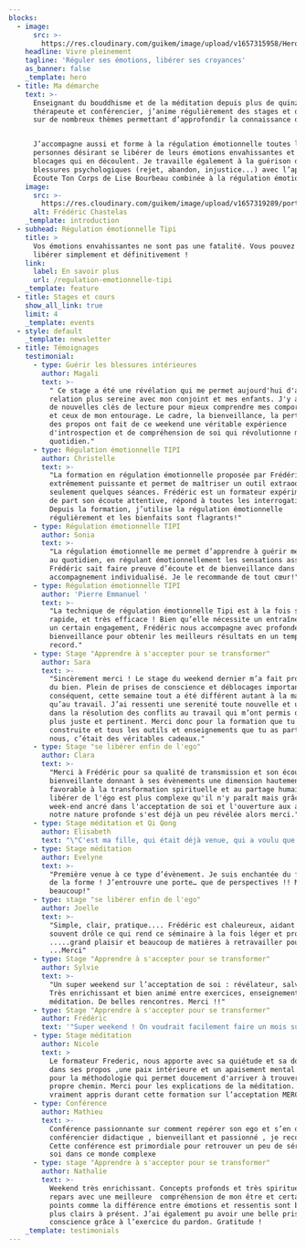 ```yaml
---
blocks:
  - image:
      src: >-
        https://res.cloudinary.com/guikem/image/upload/v1657315958/Hero_k3xwov.jpg
    headline: Vivre pleinement
    tagline: 'Réguler ses émotions, libérer ses croyances'
    as_banner: false
    _template: hero
  - title: Ma démarche
    text: >-
      Enseignant du bouddhisme et de la méditation depuis plus de quinze ans,
      thérapeute et conférencier, j’anime régulièrement des stages et des cours
      sur de nombreux thèmes permettant d’approfondir la connaissance de soi. 


      J’accompagne aussi et forme à la régulation émotionnelle toutes les
      personnes désirant se libérer de leurs émotions envahissantes et des
      blocages qui en découlent. Je travaille également à la guérison des
      blessures psychologiques (rejet, abandon, injustice...) avec l’approche
      Écoute Ton Corps de Lise Bourbeau combinée à la régulation émotionnelle.
    image:
      src: >-
        https://res.cloudinary.com/guikem/image/upload/v1657319289/portrait-fred_v8h2mr.jpg
      alt: Frédéric Chastelas
    _template: introduction
  - subhead: Régulation émotionnelle Tipi
    title: >
      Vos émotions envahissantes ne sont pas une fatalité. Vous pouvez vous en
      libérer simplement et définitivement !
    link:
      label: En savoir plus
      url: /regulation-emotionnelle-tipi
    _template: feature
  - title: Stages et cours
    show_all_link: true
    limit: 4
    _template: events
  - style: default
    _template: newsletter
  - title: Témoignages
    testimonial:
      - type: Guérir les blessures intérieures
        author: Magali
        text: >-
          " Ce stage a été une révélation qui me permet aujourd'hui d'avoir une
          relation plus sereine avec mon conjoint et mes enfants. J'y ai trouvé
          de nouvelles clés de lecture pour mieux comprendre mes comportements
          et ceux de mon entourage. Le cadre, la bienveillance, la pertinence
          des propos ont fait de ce weekend une véritable expérience
          d'introspection et de compréhension de soi qui révolutionne mon
          quotidien."
      - type: Régulation émotionnelle TIPI
        author: Christelle
        text: >-
          "La formation en régulation émotionnelle proposée par Frédéric est
          extrêmement puissante et permet de maîtriser un outil extraodinaire en
          seulement quelques séances. Frédéric est un formateur expérimenté, qui
          de part son écoute attentive, répond à toutes les interrogations.
          Depuis la formation, j’utilise la régulation émotionnelle
          régulièrement et les bienfaits sont flagrants!"
      - type: Régulation émotionnelle TIPI
        author: Sonia
        text: >-
          "La régulation émotionnelle me permet d’apprendre à guérir mes peurs
          au quotidien, en régulant émotionnellement les sensations associées.
          Frédéric sait faire preuve d’écoute et de bienveillance dans son
          accompagnement individualisé. Je le recommande de tout cœur!"  
      - type: Régulation émotionnelle TIPI
        author: 'Pierre Emmanuel '
        text: >-
          "La technique de régulation émotionnelle Tipi est à la fois simple,
          rapide, et très efficace ! Bien qu’elle nécessite un entraînement et
          un certain engagement, Frédéric nous accompagne avec profondeur et
          bienveillance pour obtenir les meilleurs résultats en un temps
          record."
      - type: Stage "Apprendre à s'accepter pour se transformer"
        author: Sara
        text: >-
          "Sincèrement merci ! Le stage du weekend dernier m’a fait profondément
          du bien. Plein de prises de conscience et déblocages importants. Par
          conséquent, cette semaine tout a été différent autant à la maison
          qu’au travail. J’ai ressenti une serenité toute nouvelle et un recul
          dans la résolution des conflits au travail qui m’ont permis d’être
          plus juste et pertinent. Merci donc pour la formation que tu as
          construite et tous les outils et enseignements que tu as partagés avec
          nous, c’était des véritables cadeaux."
      - type: Stage "se libérer enfin de l'ego"
        author: Clara
        text: >-
          "Merci à Frédéric pour sa qualité de transmission et son écoute
          bienveillante donnant à ses évènements une dimension hautement
          favorable à la transformation spirituelle et au partage humain. Se
          libérer de l'égo est plus complexe qu'il n'y paraît mais grâce à ce
          week-end ancré dans l'acceptation de soi et l'ouverture aux autres,
          notre nature profonde s'est déjà un peu révélée alors merci."
      - type: Stage méditation et Qi Qong
        author: Elisabeth
        text: "\"C'est ma fille, qui était déjà venue, qui a voulu que je l'accompagne. Je lui ai dit d'accord mais moi je ne sais pas méditer, je vais fermer les yeux et je vais penser à tout ce qui m'attend au retour. Il y a une telle sérénité sur le site que je me suis sentie bien. Au cours des méditations, j'ai suivi ma respiration et miracle aucune pensée n'est venue la troubler. \LJ'ai adoré le QI GONG, je fais les mouvements chez moi et je médite tous les deux jours.\" "
      - type: Stage méditation
        author: Evelyne
        text: >-
          "Première venue à ce type d’évènement. Je suis enchantée du fond comme
          de la forme ! J’entrouvre une porte… que de perspectives !! Merci
          beaucoup!"
      - type: stage "se libérer enfin de l'ego"
        author: Joelle
        text: >-
          "Simple, clair, pratique.... Frédéric est chaleureux, aidant et
          souvent drôle ce qui rend ce séminaire à la fois léger et profond
          .....grand plaisir et beaucoup de matières à retravailler pour avancer
          ...Merci"
      - type: Stage "Apprendre à s'accepter pour se transformer"
        author: Sylvie
        text: >-
          "Un super weekend sur l’acceptation de soi : révélateur, salvateur.
          Très enrichissant et bien animé entre exercices, enseignements et
          méditation. De belles rencontres. Merci !!"
      - type: Stage "Apprendre à s'accepter pour se transformer"
        author: Frédéric
        text: '"Super weekend ! On voudrait facilement faire un mois sur ce sujet !"'
      - type: Stage méditation
        author: Nicole
        text: >
          Le formateur Frederic, nous apporte avec sa quiétude et sa douceur
          dans ses propos ,une paix intérieure et un apaisement mental. Merci
          pour la méthodologie qui permet doucement d'arriver à trouver son
          propre chemin. Merci pour les explications de la méditation. J'ai
          vraiment appris durant cette formation sur l’acceptation MERCI.
      - type: Conférence
        author: Mathieu
        text: >-
          Conférence passionnante sur comment repérer son ego et s’en défaire ,
          conférencier didactique , bienveillant et passionné , je recommande.
          Cette conférence est primordiale pour retrouver un peu de sérénité en
          soi dans ce monde complexe
      - type: stage "Apprendre à s'accepter pour se transformer"
        author: Nathalie
        text: >-
          Weekend très enrichissant. Concepts profonds et très spirituels. Je
          repars avec une meilleure  compréhension de mon être et certains
          points comme la différence entre émotions et ressentis sont beaucoup
          plus clairs à présent. J’ai également pu avoir une belle prise de
          conscience grâce à l’exercice du pardon. Gratitude !
    _template: testimonials
---
```


